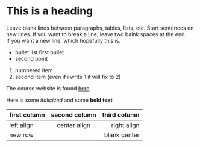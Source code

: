 # This is a heading

Leave blank lines between paragraphs, tables, lists, etc.
Start sentences on new lines.
If you want to break a line, leave two balnk spaces at the end.  
If you want a new line, which hopefully this is.

- bullet list first bullet
- second point

1. numbered item.
1. second item (even if i write 1 it will fix to 2)

The course website is found [here](https://gis4dev.github.io/).

Here is some *italicized* and some **bold text**

first column | second column | third column
:------------|:------------:| ------------:
left align | center align | right align
new row | | blank center
